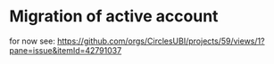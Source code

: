 # Migration of active account

for now see: https://github.com/orgs/CirclesUBI/projects/59/views/1?pane=issue&itemId=42791037